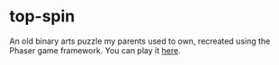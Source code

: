 top-spin
========

An old binary arts puzzle my parents used to own, recreated using the Phaser game framework.
You can play it [here](http://www.math.ucla.edu/~tdokos/code/topspin/topspin.html).
